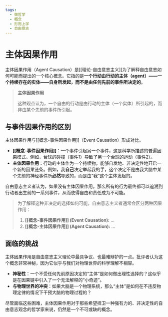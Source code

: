 ```yaml
---
tags:
  - 做哲学
  - 概念
  - 形而上学
  - 自由意志
---
```


# 主体因果作用

主体因果作用（Agent Causation）是[[理论-自由意志主义]]为了解释自由意志如何可能而提出的一个核心概念。它指的是**一个行动由行动的主体（agent）——一个持续存在的实体——自身所发起，而不是由任何先前的事件所决定的**。

> **主体因果作用**
>
> 这种观点认为，一个自由的行动是由行动的主体（一个实体）所引起的，而非由某个先前的事件所引起。

## 与事件因果作用的区别

主体因果作用与[[概念-事件因果作用]]（Event Causation）形成对比。

*   **[[概念-事件因果作用]]**：一个事件引起另一个事件，这是科学所描述的普遍因果模式。例如，台球的碰撞（事件1）导致了另一个台球的运动（事件2）。
*   **主体因果作用**：行动的主体作为一个持续物，能够自发地、非决定性地开启一个新的因果链条。例如，我**自己**决定举起我的手，这个决定不是由我大脑中某个先前的神经事件所**必然**导致的，而是由“我”这个主体发起的。

自由意志主义者认为，如果没有主体因果作用，那么所有的行为最终都可以追溯到行动者出生前的一系列事件，从而使得自由和责任成为不可能。

> 为了解释这种非决定的选择如何可能，自由意志主义者通常会区分两种因果作用：
>
> 1.  **[[概念-事件因果作用]] (Event Causation):** ...
> 2.  **[[概念-主体因果作用]] (Agent Causation):** ...

## 面临的挑战

主体因果作用是自由意志主义理论中最具争议、也最难辩护的一点。批评者认为这个概念非常神秘，因为它似乎与我们对物理世界的科学理解不相容。

*   **神秘性**：一个不受任何先前原因决定的“主体”是如何做出理性选择的？这似乎是在因果链中引入了一个无法解释的“小奇迹”。
*   **与物理世界的冲突**：如果大脑是一个物理系统，那么“主体”是如何在不违反物理定律的情况下干预大脑的物理过程的？

尽管面临这些困难，主体因果作用对于那些希望捍卫一种强有力的、非决定性的自由意志观念的哲学家来说，仍然是一个不可或缺的概念。
